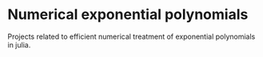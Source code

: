 # Numerical exponential polynomials

Projects related to efficient numerical treatment of exponential polynomials in julia.